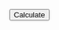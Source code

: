 </textarea>
  <input id="CalcButton" type="button" value="Calculate"/>
  <script>activate_ckeditor("editor1", 'CalcButton');</script>
</form>
</body>
</html>
